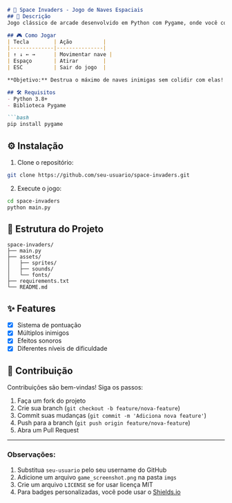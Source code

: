 ﻿```markdown
# 🚀 Space Invaders - Jogo de Naves Espaciais
## 📝 Descrição
Jogo clássico de arcade desenvolvido em Python com Pygame, onde você controla uma nave espacial contra hordas de inimigos.

## 🎮 Como Jogar
| Tecla        | Ação          |
|--------------|---------------|
| ↑ ↓ ← →      | Movimentar nave |
| Espaço       | Atirar        |
| ESC          | Sair do jogo  |

**Objetivo:** Destrua o máximo de naves inimigas sem colidir com elas!

## 🛠️ Requisitos
- Python 3.8+
- Biblioteca Pygame

```bash
pip install pygame
```

## ⚙️ Instalação
1. Clone o repositório:
```bash
git clone https://github.com/seu-usuario/space-invaders.git
```
2. Execute o jogo:
```bash
cd space-invaders
python main.py
```

## 📂 Estrutura do Projeto
```
space-invaders/
├── main.py
├── assets/
│   ├── sprites/
│   ├── sounds/
│   └── fonts/
├── requirements.txt
└── README.md
```

## ✨ Features
- [x] Sistema de pontuação
- [x] Múltiplos inimigos
- [x] Efeitos sonoros
- [x] Diferentes níveis de dificuldade

## 🤝 Contribuição
Contribuições são bem-vindas! Siga os passos:
1. Faça um fork do projeto
2. Crie sua branch (`git checkout -b feature/nova-feature`)
3. Commit suas mudanças (`git commit -m 'Adiciona nova feature'`)
4. Push para a branch (`git push origin feature/nova-feature`)
5. Abra um Pull Request

---

### Observações:
1. Substitua `seu-usuario` pelo seu username do GitHub
2. Adicione um arquivo `game_screenshot.png` na pasta `imgs`
3. Crie um arquivo `LICENSE` se for usar licença MIT
4. Para badges personalizadas, você pode usar o [Shields.io](https://shields.io/)
